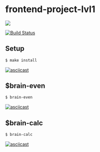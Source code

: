 # frontend-project-lvl1

<a href="https://codeclimate.com/github/codeclimate/codeclimate/maintainability"><img src="https://api.codeclimate.com/v1/badges/a99a88d28ad37a79dbf6/maintainability" /></a>

[![Build Status](https://travis-ci.com/NickolasDzR/frontend-project-lvl1.svg?branch=master)](https://travis-ci.com/NickolasDzR/frontend-project-lvl1)

## Setup

```sh
$ make install
```
[![asciicast](https://asciinema.org/a/0OVJmHtE5Wx4ipx96ESDHNjZc.svg)](https://asciinema.org/a/0OVJmHtE5Wx4ipx96ESDHNjZc)

## $brain-even

```sh
$ brain-even
```
[![asciicast](https://asciinema.org/a/0OVJmHtE5Wx4ipx96ESDHNjZc.svg)](https://asciinema.org/a/0OVJmHtE5Wx4ipx96ESDHNjZc)

## $brain-calc

```sh
$ brain-calc
```
[![asciicast](https://asciinema.org/a/axU6SS24INcjoCdMN7cq4RkJV.svg)](https://asciinema.org/a/axU6SS24INcjoCdMN7cq4RkJV)